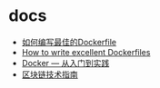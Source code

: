 # docs

- [如何编写最佳的Dockerfile](https://blog.fundebug.com/2017/05/15/write-excellent-dockerfile/)
- [How to write excellent Dockerfiles](https://rock-it.pl/how-to-write-excellent-dockerfiles/)
- [Docker — 从入门到实践](https://yeasy.gitbooks.io/docker_practice/content/)
- [区块链技术指南](https://www.gitbook.com/book/yeasy/blockchain_guide)

